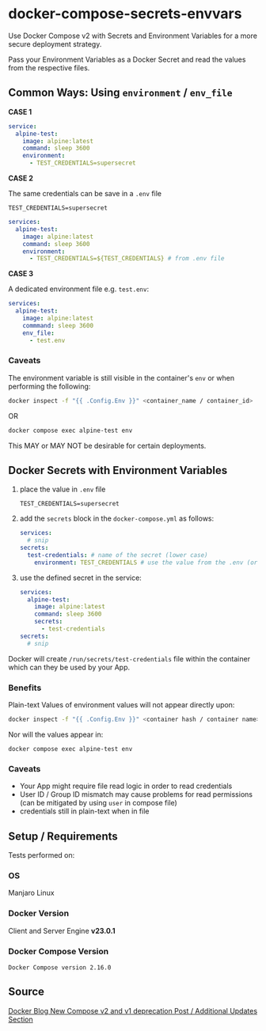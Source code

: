 # docker-compose-secrets-envvars

Use Docker Compose v2 with Secrets and Environment Variables for a more secure deployment strategy.

Pass your Environment Variables as a Docker Secret and read the values from the respective files.

## Common Ways: Using `environment` / `env_file`

__CASE 1__

```yaml
service:
  alpine-test:
    image: alpine:latest
    command: sleep 3600
    environment:
      - TEST_CREDENTIALS=supersecret
```

__CASE 2__

The same credentials can be save in a `.env` file

```env
TEST_CREDENTIALS=supersecret
```

```yaml
services:
  alpine-test:
    image: alpine:latest
    command: sleep 3600
    environment:
      - TEST_CREDENTIALS=${TEST_CREDENTIALS} # from .env file
```

__CASE 3__

A dedicated environment file e.g. `test.env`:

```yaml
services:
  alpine-test:
    image: alpine:latest
    commmand: sleep 3600
    env_file:
      - test.env
```

### Caveats

The environment variable is still visible in the container's `env` or when performing the following:

```bash
docker inspect -f "{{ .Config.Env }}" <container_name / container_id>
```

OR

```bash
docker compose exec alpine-test env
```

This MAY or MAY NOT be desirable for certain deployments.

## Docker Secrets with Environment Variables

1. place the value in `.env` file

    ```
    TEST_CREDENTIALS=supersecret
    ```
2. add the `secrets` block in the `docker-compose.yml` as follows:

    ```yaml
    services:
      # snip
    secrets:
      test-credentials: # name of the secret (lower case)
        environment: TEST_CREDENTIALS # use the value from the .env (or even `export TEST_CREDENTIALS` works)
    ```

3. use the defined secret in the service:

    ```yaml
    services:
      alpine-test:
        image: alpine:latest
        command: sleep 3600
        secrets:
          - test-credentials
    secrets:
      # snip
    ```
Docker will create `/run/secrets/test-credentials` file within the container which can they be used by your App.

### Benefits

Plain-text Values of environment values will not appear directly upon:

```bash
docker inspect -f "{{ .Config.Env }}" <container hash / container name>
```

Nor will the values appear in:

    docker compose exec alpine-test env


### Caveats

- Your App might require file read logic in order to read credentials
- User ID / Group ID mismatch may cause problems for read permissions (can be mitigated by using `user` in compose file)
- credentials still in plain-text when in file

## Setup / Requirements

Tests performed on:

### OS

Manjaro Linux 

### Docker Version

Client and Server Engine __v23.0.1__

### Docker Compose Version

```
Docker Compose version 2.16.0
```

## Source

[Docker Blog New Compose v2 and v1 deprecation Post / Additional Updates Section](https://www.docker.com/blog/new-docker-compose-v2-and-v1-deprecation/)
